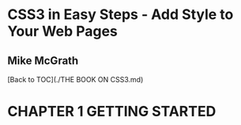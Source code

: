 # **CSS3 in Easy Steps - Add Style to Your Web Pages**
## Mike McGrath

[Back to TOC](./THE BOOK ON CSS3.md)

# CHAPTER 1 GETTING STARTED

